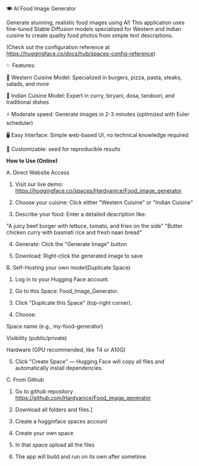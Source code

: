 🍽️ AI Food Image Generator

Generate stunning, realistic food images using AI! This application uses fine-tuned Stable Diffusion models specialized for Western and Indian cuisine to create quality food photos from simple text descriptions.

(Check out the configuration reference at https://huggingface.co/docs/hub/spaces-config-reference)

✨ Features:

🍔 Western Cuisine Model: Specialized in burgers, pizza, pasta, steaks, salads, and more

🍛 Indian Cuisine Model: Expert in curry, biryani, dosa, tandoori, and traditional dishes

⚡ Moderate speed: Generate images in 2-3 minutes (optimized with Euler scheduler)

🖥️ Easy Interface: Simple web-based UI, no technical knowledge required

🔧 Customizable: seed for reproducible results


<b>How to Use (Online)</b>

A. Direct Website Access

1. Visit our live demo: https://huggingface.co/spaces/Hardyanice/Food_image_generator
   
2. Choose your cuisine: Click either "Western Cuisine" or "Indian Cuisine"

3. Describe your food: Enter a detailed description like:

"A juicy beef burger with lettuce, tomato, and fries on the side"
"Butter chicken curry with basmati rice and fresh naan bread"


4. Generate: Click the "Generate Image" button

5. Download: Right-click the generated image to save


B. Self-Hosting your own model(Duplicate Space)

1. Log in to your Hugging Face account.

2. Go to this Space: Food_Image_Generator.

3. Click "Duplicate this Space" (top-right corner).

4. Choose:

Space name (e.g., my-food-generator)

Visibility (public/private)

Hardware (GPU recommended, like T4 or A10G)

5. Click "Create Space" — Hugging Face will copy all files and automatically install dependencies.

C. From Github

1. Go to github repository https://github.com/Hardyanice/Food_image_generator

2. Download all folders and files.]

3. Create a hugginface spaces account

4. Create your own space

5. In that space upload all the files

6. The app will build and run on its own after sometime.
